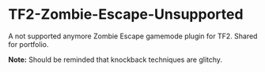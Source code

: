 # TF2-Zombie-Escape-Unsupported
A not supported anymore Zombie Escape gamemode plugin for TF2. Shared for portfolio.

<b>Note:</b> Should be reminded that knockback techniques are glitchy.

